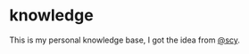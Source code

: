 # knowledge

This is my personal knowledge base, I got the idea from [@scy](http://github.com/scy/knowledge).
